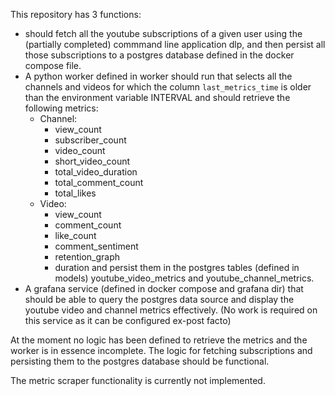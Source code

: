 This repository has 3 functions:
- should fetch all the youtube subscriptions of a given user
  using the (partially completed) commmand line application
  dlp, and then persist all those subscriptions to a postgres
  database defined in the docker compose file.
- A python worker defined in worker should run that selects
  all the channels and videos for which the column `last_metrics_time`
  is older than the environment variable INTERVAL and should 
  retrieve the following metrics:
  - Channel:
    - view_count 
    - subscriber_count
    - video_count
    - short_video_count
    - total_video_duration
    - total_comment_count
    - total_likes
  - Video:
    - view_count
    - comment_count
    - like_count
    - comment_sentiment
    - retention_graph
    - duration
  and persist them in the postgres tables (defined in models) 
  youtube_video_metrics and youtube_channel_metrics.
- A grafana service (defined in docker compose and grafana dir)
  that should be able to query the postgres data source and display
  the youtube video and channel metrics effectively.
  (No work is required on this service as it can be configured ex-post
  facto)

At the moment no logic has been defined to retrieve the metrics and the
worker is in essence incomplete.
The logic for fetching subscriptions and persisting them to the postgres
database should be functional.

The metric scraper functionality is currently not implemented.
  
